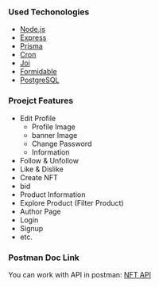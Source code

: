 ### Used Techonologies

- [Node.js](https://nodejs.org/en)
- [Express](https://expressjs.com/)
- [Prisma](https://www.prisma.io/)
- [Cron](https://www.npmjs.com/package/cron)
- [Joi](https://joi.dev/)
- [Formidable](https://www.npmjs.com/package/formidable)
- [PostgreSQL](https://www.postgresql.org/)

### Proejct Features

- Edit Profile
  - Profile Image
  - banner Image
  - Change Password
  - Information
- Follow & Unfollow
- Like & Dislike
- Create NFT
- bid
- Product Information
- Explore Product (Filter Product)
- Author Page
- Login
- Signup
- etc.

### Postman Doc Link
You can work with API in postman:
[NFT API](https://www.postman.com/theexcalifer/workspace/public-projects)
